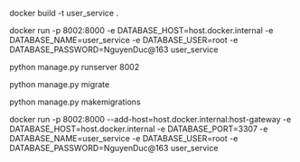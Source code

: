 docker build -t user_service .

docker run  -p 8002:8000 -e DATABASE_HOST=host.docker.internal -e DATABASE_NAME=user_service -e DATABASE_USER=root -e DATABASE_PASSWORD=NguyenDuc@163 user_service


python manage.py runserver 8002

python manage.py migrate

python manage.py makemigrations

docker run -p 8002:8000 --add-host=host.docker.internal:host-gateway -e DATABASE_HOST=host.docker.internal -e DATABASE_PORT=3307 -e DATABASE_NAME=user_service -e DATABASE_USER=root -e DATABASE_PASSWORD=NguyenDuc@163 user_service